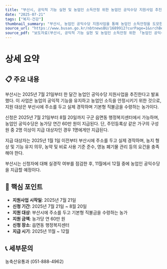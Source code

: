 ```yaml
---
title: "부산시, 공익적 기능 실현 및 농업인 소득안정 위한 농업인 공익수당 지원사업 추진"
date: "2025-07-21"
tags: ["복지·건강"]
thumbnail_summary: "부산시, 농업인 공익수당 지원사업을 통해 농업인 소득안정을 도모한다."
source_url: "https://www.busan.go.kr/nbtnewsBU/1689912?curPage=1&srchBeginDt=&srchEndDt=&srchKey=&srchText="
source_pdf: "보도자료(부산시, 공익적 기능 실현 및 농업인 소득안정 위한 「농업인 공익수당 지원사업」 추진).pdf"
---
```


# 상세 요약

## 📋 주요 내용
부산시는 2025년 7월 21일부터 한 달간 농업인 공익수당 지원사업을 추진한다고 발표했다. 이 사업은 농업의 공익적 기능을 유지하고 농업인 소득을 안정시키기 위한 것으로, 지원 대상은 부산시에 주소를 두고 실제 경작하며 기본형 직불금을 수령하는 농가이다. 

신청은 2025년 7월 21일부터 8월 20일까지 구군 읍면동 행정복지센터에서 가능하며, 농업인 공익수당은 농가당 연간 60만 원이 지급된다. 단, 주민등록상 같은 가구의 구성원 중 2명 이상이 지급 대상자인 경우 1명에게만 지급된다. 

지급 대상자는 2025년 1월 1일 이전부터 부산시에 주소를 두고 실제 경작하며, 농지 형상 및 기능 유지 의무, 농약 및 비료 사용 기준 준수, 영농 폐기물 관리 등의 요건을 충족해야 한다. 

부산시는 신청자에 대해 실경작 여부를 점검한 후, 11월에서 12월 중에 농업인 공익수당을 지급할 예정이다. 

## 🎯 핵심 포인트
- **지원사업 시작일**: 2025년 7월 21일
- **신청 기간**: 2025년 7월 21일 ~ 8월 20일
- **지원 대상**: 부산시에 주소를 두고 기본형 직불금을 수령하는 농가
- **지원 금액**: 농가당 연 60만 원
- **신청 장소**: 읍면동 행정복지센터
- **지급 시기**: 2025년 11월 ~ 12월

## 📞 세부문의
농축산유통과 (051-888-4962)